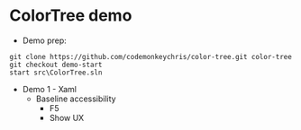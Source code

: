 # ColorTree demo

* Demo prep:
```
git clone https://github.com/codemonkeychris/color-tree.git color-tree
git checkout demo-start
start src\ColorTree.sln
```
    
* Demo 1 - Xaml
    * Baseline accessibility
        * F5
        * Show UX
